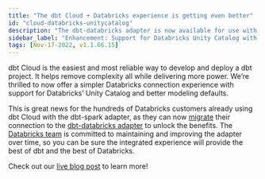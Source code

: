 ```yaml
---
title: "The dbt Cloud + Databricks experience is getting even better"
id: "cloud-databricks-unitycatalog"
description: "The dbt-databricks adapter is now available for use with dbt Cloud"
sidebar_label: "Enhancement: Support for Databricks Unity Catalog with dbt-databricks"
tags: [Nov-17-2022, v1.1.66.15]
---
```


dbt Cloud is the easiest and most reliable way to develop and deploy a dbt project. It helps remove complexity all while delivering more power. We’re thrilled to now offer a simpler Databricks connection experience with support for Databricks’ Unity Catalog and better modeling defaults.

This is great news for the hundreds of Databricks customers already using dbt Cloud with the dbt-spark adapter, as they can now [migrate](https://docs.getdbt.com/guides/migration/tools/migrating-from-spark-to-databricks#migration) their connection to the [dbt-databricks adapter](https://docs.getdbt.com/reference/warehouse-setups/databricks-setup) to unlock the benefits. The [Databricks team](https://www.databricks.com/blog/2022/11/17/introducing-native-high-performance-integration-dbt-cloud.html) is committed to maintaining and improving the adapter over time, so you can be sure the integrated experience will provide the best of dbt and the best of Databricks.

Check out our [live blog post](https://www.getdbt.com/blog/dbt-cloud-databricks-experience/) to learn more!
